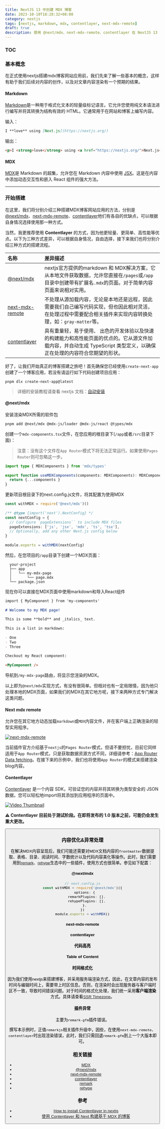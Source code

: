 ```yaml
---
title: NextJS 13 中创建 MDX 博客
date: 2023-10-10T18:28:32+08:00
category: nextjs
tags: [nextjs, markdown, mdx, contentlayer, next-mdx-remote]
draft: true
description: 使用 @next/mdx、next-mdx-remote、contentlayer 在 NextJS 13 中创建 MDX 博客。
---
```


### TOC


### 基本概念

在正式使用nextjs搭建mdx博客网站应用前，我们先来了解一些基本的概念，这样有助于我们后续对内容的创作，以及对文章内容渲染有一个预期的结果。
#### Markdown

[Markdown](https://daringfireball.net/projects/markdown/syntax)是一种用于格式化文本的轻量级标记语言。它允许您使用纯文本语法进行编写并将其转换为结构有效的 HTML。它通常用于在网站和博客上编写内容。

输入：
```markdown
I **love** using [Next.js](https://nextjs.org/)
```

输出：
```html
<p>I <strong>love</strong> using <a href="https://nextjs.org/">Next.js</a></p>
```

#### MDX

[MDX][1]是 Markdown 的超集，允许您在 Markdown 内容中使用 [JSX](https://react.dev/learn/writing-markup-with-jsx)。这是在内容中添加动态交互性和嵌入 React 组件的强大方法。

---

### 开始搭建

在这里，我们将分别介绍三种搭建MDX博客网站应用的方法，分别是[@next/mdx][2]、[next-mdx-remote][3]、[contentlayer][4]他们有各自的优缺点，可以根据自身情况选择使用那一种方式。

当然，我更推荐使用 **Contentlayer** 的方式，因为他更轻量、更简单、高性能等优点。以下为三种方式差异，可以根据自身情况，自由选择，接下来我们也将分别介绍三种方式的搭建流程。

| 名称                                | 差异描述                                                                                                                                                                |
| :---------------------------------- | :---------------------------------------------------------------------------------------------------------------------------------------------------------------------- |
| [@next/mdx](#@next/mdx)             | nextjs官方提供的markdown 和 MDX解决方案，它从本地文件获取数据，允许您直接在`/pages`或`/app`目录中创建带有扩展名`.mdx`的页面。对于简单内容页面来说相对实用。             |
| [next-mdx-remote](#next-mdx-remote) | 不处理从源加载内容，无论是本地还是远程，因此需要我们自己编写代码实现，但也因此相对灵活，在处理过程中需要配合相关插件来实现内容转换处理，如：`gray-matter`等。           |
| [contentlayer](#contentlayer)       | 具有重量轻，易于使用、 出色的开发体验以及快速的构建能力和高性能页面的优点的。它从源文件加载内容，并自动生成 TypeScript 类型定义，以确保正在处理的内容符合您期望的形状。 |




好了，让我们开始真正的博客搭建之旅吧！首先确保您已经使用`create-next-app`创建了一个博客应用，若没有请运行如下代码创建项目应用：

```
pnpm dlx create-next-app@latest
```

> 详细的安装教程请查看 nextjs 文档：[自动安装](https://nextjs.org/docs/getting-started/installation)

#### @next/mdx

安装渲染MDX所需的软件包

```bash
pnpm add @next/mdx @mdx-js/loader @mdx-js/react @types/mdx
```

创建一个`mdx-components.tsx`文件，在您应用的根目录下(`/app`或者`/src`目录下面)：   
> 注意：没有这个文件在`App Router`模式下将无法正常运行。如果使用`Pages Router`则可忽略这一步。
```ts
import type { MDXComponents } from 'mdx/types'
 
export function useMDXComponents(components: MDXComponents): MDXComponents {
  return {...components }
}
```

更新项目根目录下的next.config.js文件，将其配置为使用MDX

```ts
const withMDX = require('@next/mdx')()
 
/** @type {import('next').NextConfig} */
const nextConfig = {
  // Configure `pageExtensions`` to include MDX files
  pageExtensions: ['js', 'jsx', 'mdx', 'ts', 'tsx'],
  // Optionally, add any other Next.js config below
}
 
module.exports = withMDX(nextConfig)
```

然后，在您项目的`/app`目录下创建一个MDX页面：
```plain
  your-project
  ├── app
  │   └── my-mdx-page
  │       └── page.mdx
  └── package.json
```
现在你可以直接在MDX页面中使用markdown和导入React组件
```markdown
import { MyComponent } from 'my-components'
 
# Welcome to my MDX page!
 
This is some **bold** and _italics_ text.
 
This is a list in markdown:
 
- One
- Two
- Three
 
Checkout my React component:
 
<MyComponent />
```

导航到`/my-mdx-page`路由，将显示您渲染的MDX。

以上即为`@next/mdx`实现方式，有没有很简单。但相对也有一定局限情，因为他只处理本地的MDX页面，如果我们的MDX在其它地方呢，接下来两种方式专门解决这类问题。

#### Next mdx remote

允许您在其它地方动态加载`markdown`或`MDX`内容文件，并在客户端上正确渲染的轻型实用程序。

[![next-mdx-remote](/images/posts/next-mdx-remote.png)][3]

当前插件官方介绍基于`nextjs`的`Pages Router`模式，但请不要担忧，目前它同样适用于`App Router`模式，只是获取数据资源方式不同，详细请参考：[App Router Data fetching](https://nextjs.org/docs/app/building-your-application/data-fetching)。在接下来的示例中，我们也将使用`App Router`的模式来搭建渲染blog内容。


#### Contentlayer  

[Contentlayer][4] 是一个内容 SDK，可验证您的内容并将其转换为类型安全的 JSON 数据，您可以轻松地import将其添加到应用程序的页面中。

[![Video Thumbnail](https://i.imgur.com/y3p4hDN.png)](https://www.youtube.com/watch?v=58Pj4a4Us7A)

**⚠️ Contentlayer 目前处于测试阶段。在即将发布的 1.0 版本之前，可能仍会发生重大更改。**


<Button text="my button"/>


### 内容优化&异常处理

在解决MDX内容呈现后，我们可能还需要对MDX文档内容的`frontmatter`数据提取、表格、目录、阅读时间、字数统计以及代码内容美化等操作。此时，我们需要用到[remark][5]、[rehype][6]生态中的一些插件，使用方式也很简单。参见如下配置：

#### @next/mdx
```ts
// next.config.js
const withMDX = require('@next/mdx')({
  options: {
    remarkPlugins: [],
    rehypePlugins: [],
  },
})
module.exports = withMDX()
```

#### next-mdx-remote

#### contentlayer

#### 代码高亮

#### Table of Content


#### 时间格式化
因为我们使用nextjs来搭建博客，并采用服务端渲染方式，因此，在文章内容的发布时间与编辑时间上，需要带上时区信息。否则，在渲染时会出现服务器与客户端时区不一致，导致时间错误问题。对于时间的格式化处理，我们统一采用**客户端渲染**方式。具体请查看[SSR Timezone](https://qhan.wang/posts/ssr-timezone)。

#### 插件异常

主要为`remark-gfm`插件错误。

撰写本示例时，正值`remarkjs`相关插件升级中，因些，在使用`next-mdx-remote`、`contentlayer`时出现渲染错误，此时，我们只需回退`remark-gfm`到上一个大版本即可。


### 相关链接

- [MDX][1]
- [@next/mdx][2]
- [next-mdx-remote][3]
- [contentlayer][4]
- [remark][5]
- [rehype][6]


### 参考

- [How to install Contentlayer in nextjs](https://medium.com/frontendweb/how-to-install-contentlayer-in-nextjs-4a08fb37c87d)
- [使用 Contentlayer 和 Next 构建基于 MDX 的博客](https://devpress.csdn.net/react/62eda913c6770329307f2a85.html)


[1]: https://mdxjs.com/
[2]: https://www.npmjs.com/package/@next/mdx
[3]: https://github.com/hashicorp/next-mdx-remote
[4]: https://contentlayer.dev/
[5]: https://github.com/remarkjs/remark
[6]: https://github.com/rehypejs/rehype